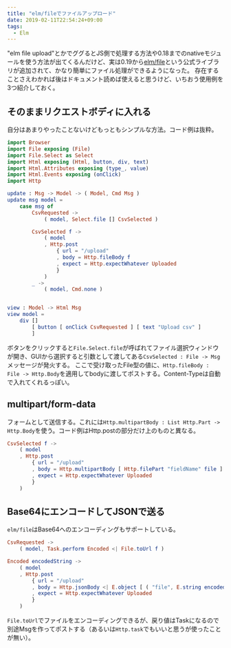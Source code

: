 ```yaml
---
title: "elm/fileでファイルアップロード"
date: 2019-02-11T22:54:24+09:00
tags:
  - Elm
---
```

"elm file upload"とかでググるとJS側で処理する方法や0.18までのnativeモジュールを使う方法が出てくるんだけど、実は0.19から[elm/file](https://package.elm-lang.org/packages/elm/file/latest/)という公式ライブラリが追加されて、かなり簡単にファイル処理ができるようになった。
存在することさえわかれば後はドキュメント読めば使えると思うけど、いちおう使用例を3つ紹介しておく。

## そのままリクエストボディに入れる
自分はあまりやったことないけどもっともシンプルな方法。コード例は抜粋。

```Elm
import Browser
import File exposing (File)
import File.Select as Select
import Html exposing (Html, button, div, text)
import Html.Attributes exposing (type_, value)
import Html.Events exposing (onClick)
import Http

update : Msg -> Model -> ( Model, Cmd Msg )
update msg model =
    case msg of
        CsvRequested ->
            ( model, Select.file [] CsvSelected )

        CsvSelected f ->
            ( model
            , Http.post
                { url = "/upload"
                , body = Http.fileBody f
                , expect = Http.expectWhatever Uploaded
                }
            )
        _ ->
            ( model, Cmd.none )


view : Model -> Html Msg
view model =
    div []
        [ button [ onClick CsvRequested ] [ text "Upload csv" ]
        ]
```

ボタンをクリックすると`File.Select.file`が呼ばれてファイル選択ウィンドウが開き、GUIから選択すると引数として渡してある`CsvSelected : File -> Msg`メッセージが発火する。
ここで受け取ったFile型の値に、`Http.fileBody : File -> Http.Body`を適用してbodyに渡してポストする。Content-Typeは自動で入れてくれるっぽい。

## multipart/form-data
フォームとして送信する。これには`Http.multipartBody : List Http.Part -> Http.Body`を使う。コード例はHttp.postの部分だけ上のものと異なる。

```Elm
CsvSelected f ->
    ( model
    , Http.post
        { url = "/upload"
        , body = Http.multipartBody [ Http.filePart "fieldName" file ]
        , expect = Http.expectWhatever Uploaded
        }
    )
```

## Base64にエンコードしてJSONで送る
`elm/file`はBase64へのエンコーディングもサポートしている。

```Elm
CsvRequested ->
    ( model, Task.perform Encoded <| File.toUrl f )

Encoded encodedString ->
    ( model
    , Http.post
        { url = "/upload"
        , body = Http.jsonBody <| E.object [ ( "file", E.string encodedString ) ]
        , expect = Http.expectWhatever Uploaded
        }
    )
```

`File.toUrl`でファイルをエンコーディングできるが、戻り値はTaskになるので別途Msgを作ってポストする（あるいは`Http.task`でもいいと思うが使ったことが無い）。
